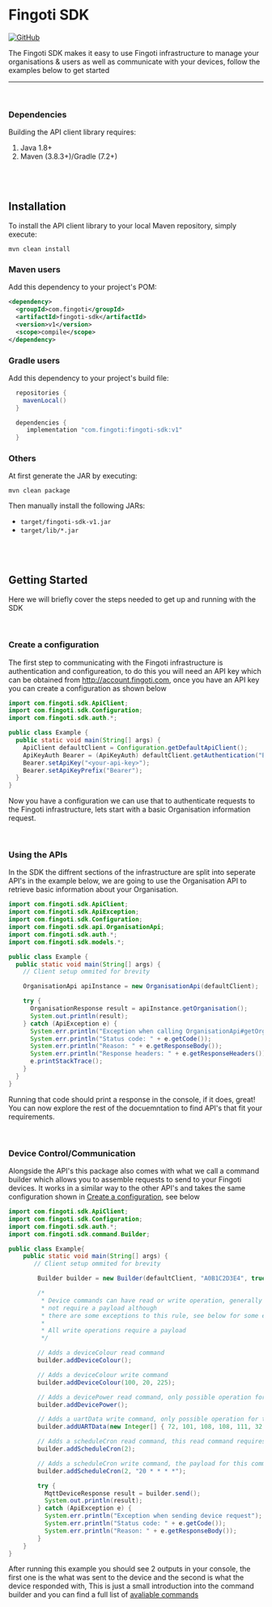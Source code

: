 # Fingoti SDK

[![GitHub](https://badgen.net/badge/icon/github?icon=github&label)](https://github.com/fingoti/sdk-java)

The Fingoti SDK makes it easy to use Fingoti infrastructure to manage your organisations & users as well as communicate with your devices, follow the examples below to get started

---

<br>

### Dependencies

Building the API client library requires:

1. Java 1.8+
2. Maven (3.8.3+)/Gradle (7.2+)

<br>
<br>

## Installation

To install the API client library to your local Maven repository, simply execute:

```shell
mvn clean install
```

### Maven users

Add this dependency to your project's POM:

```xml
<dependency>
  <groupId>com.fingoti</groupId>
  <artifactId>fingoti-sdk</artifactId>
  <version>v1</version>
  <scope>compile</scope>
</dependency>
```

### Gradle users

Add this dependency to your project's build file:

```groovy
  repositories {
    mavenLocal()
  }

  dependencies {
     implementation "com.fingoti:fingoti-sdk:v1"
  }
```

### Others

At first generate the JAR by executing:

```shell
mvn clean package
```

Then manually install the following JARs:

- `target/fingoti-sdk-v1.jar`
- `target/lib/*.jar`

<br>
<br>

## Getting Started

Here we will briefly cover the steps needed to get up and running with the SDK

<br>

### Create a configuration

The first step to communicating with the Fingoti infrastructure is authentication and configureation, to do this you will need an API key which can be obtained from http://account.fingoti.com, once you have an API key you can create a configuration as shown below

```java
import com.fingoti.sdk.ApiClient;
import com.fingoti.sdk.Configuration;
import com.fingoti.sdk.auth.*;

public class Example {
  public static void main(String[] args) {
    ApiClient defaultClient = Configuration.getDefaultApiClient();
    ApiKeyAuth Bearer = (ApiKeyAuth) defaultClient.getAuthentication("Bearer");
    Bearer.setApiKey("<your-api-key>");
    Bearer.setApiKeyPrefix("Bearer");
  }
}
```

Now you have a configuration we can use that to authenticate requests to the Fingoti infrastructure, lets start with a basic Organisation information request.

<br>

### Using the APIs

In the SDK the diffrent sections of the infrastructure are split into seperate API's in the example below, we are going to use the Organisation API to retrieve basic information about your Organisation.

```java
import com.fingoti.sdk.ApiClient;
import com.fingoti.sdk.ApiException;
import com.fingoti.sdk.Configuration;
import com.fingoti.sdk.api.OrganisationApi;
import com.fingoti.sdk.auth.*;
import com.fingoti.sdk.models.*;

public class Example {
  public static void main(String[] args) {
    // Client setup ommited for brevity

    OrganisationApi apiInstance = new OrganisationApi(defaultClient);

    try {
      OrganisationResponse result = apiInstance.getOrganisation();
      System.out.println(result);
    } catch (ApiException e) {
      System.err.println("Exception when calling OrganisationApi#getOrganisation");
      System.err.println("Status code: " + e.getCode());
      System.err.println("Reason: " + e.getResponseBody());
      System.err.println("Response headers: " + e.getResponseHeaders());
      e.printStackTrace();
    }
  }
}
```

Running that code should print a response in the console, if it does, great! You can now explore the rest of the docuemntation to find API's that fit your requirements.

<br>

### Device Control/Communication

Alongside the API's this package also comes with what we call a command builder which allows you to assemble requests to send to your Fingoti devices. It works in a similar way to the other API's and takes the same configuration shown in [Create a configuration](#create-a-configuration), see below

```java
import com.fingoti.sdk.ApiClient;
import com.fingoti.sdk.Configuration;
import com.fingoti.sdk.auth.*;
import com.fingoti.sdk.command.Builder;

public class Example{
    public static void main(String[] args) {
       // Client setup ommited for brevity

        Builder builder = new Builder(defaultClient, "A0B1C2D3E4", true);

        /*
         * Device commands can have read or write operation, generally read commands do
         * not require a payload although
         * there are some exceptions to this rule, see below for some examples
         *
         * All write operations require a payload
         */

        // Adds a deviceColour read command
        builder.addDeviceColour();

        // Adds a deviceColour write command
        builder.addDeviceColour(100, 20, 225);

        // Adds a devicePower read command, only possible operation for this command
        builder.addDevicePower();

        // Adds a uartData write command, only possible operation for this command
        builder.addUARTData(new Integer[] { 72, 101, 108, 108, 111, 32, 87, 111, 114, 108, 100 });

        // Adds a scheduleCron read command, this read command requires a payload of slot number
        builder.addScheduleCron(2);

        // Adds a scheduleCron write command, the payload for this command includes the slot
        builder.addScheduleCron(2, "20 * * * *");

        try {
          MqttDeviceResponse result = builder.send();
          System.out.println(result);
        } catch (ApiException e) {
          System.err.println("Exception when sending device request");
          System.err.println("Status code: " + e.getCode());
          System.err.println("Reason: " + e.getResponseBody());
        }
    }
}
```

After running this example you should see 2 outputs in your console, the first one is the what was sent to the device and the second is what the device responded with, This is just a small introduction into the command builder and you can find a full list of [avaliable commands](https://developer.fingoti.com/hardware/protocol)
